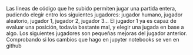 Las lineas de código que he subido permiten jugar una partida entera, pudiendo elegir entro los siguientes jugadores: jugador humano, jugador aleatorio, jugador 1, jugador 2, jugador 3... El jugador 1 ya es capaz de evaluar una posición, todavía bastante mal, y elegir una jugada en base a algo. Los siguientes jugadores son pequeñas mejoras del jugador anterior. Comprobando si los cambios que hago en jupyter notebooks se ven en github